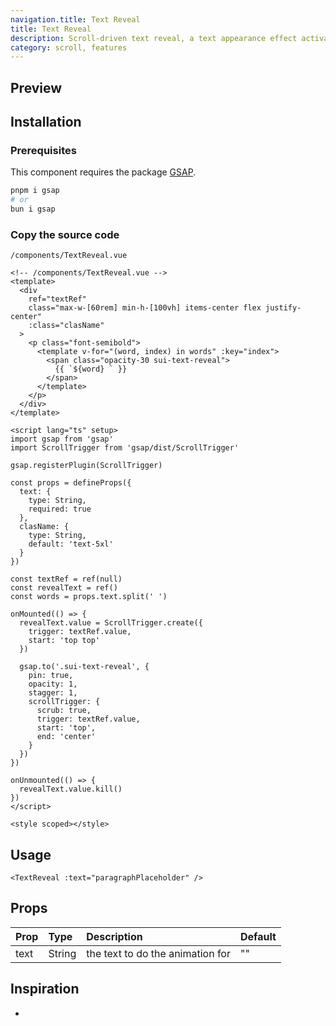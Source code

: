 ```yaml
---
navigation.title: Text Reveal
title: Text Reveal
description: Scroll-driven text reveal, a text appearance effect activates as you scroll through the content.
category: scroll, features
---
```


## Preview

<Playground url="/playground/text-reveal"></Playground>

## Installation

### Prerequisites

This component requires the package [GSAP](https://gsap.com/).

```bash
pnpm i gsap
# or
bun i gsap
```

### Copy the source code

`/components/TextReveal.vue`

<CollapseCodeWrapper>

```vue
<!-- /components/TextReveal.vue -->
<template>
  <div
    ref="textRef"
    class="max-w-[60rem] min-h-[100vh] items-center flex justify-center"
    :class="clasName"
  >
    <p class="font-semibold">
      <template v-for="(word, index) in words" :key="index">
        <span class="opacity-30 sui-text-reveal">
          {{ `${word} ` }}
        </span>
      </template>
    </p>
  </div>
</template>

<script lang="ts" setup>
import gsap from 'gsap'
import ScrollTrigger from 'gsap/dist/ScrollTrigger'

gsap.registerPlugin(ScrollTrigger)

const props = defineProps({
  text: {
    type: String,
    required: true
  },
  clasName: {
    type: String,
    default: 'text-5xl'
  }
})

const textRef = ref(null)
const revealText = ref()
const words = props.text.split(' ')

onMounted(() => {
  revealText.value = ScrollTrigger.create({
    trigger: textRef.value,
    start: 'top top'
  })

  gsap.to('.sui-text-reveal', {
    pin: true,
    opacity: 1,
    stagger: 1,
    scrollTrigger: {
      scrub: true,
      trigger: textRef.value,
      start: 'top',
      end: 'center'
    }
  })
})

onUnmounted(() => {
  revealText.value.kill()
})
</script>

<style scoped></style>
```

</CollapseCodeWrapper>

## Usage

```vue
<TextReveal :text="paragraphPlaceholder" />
```

## Props

| Prop | Type   | Description                      | Default |
| :--- | :----- | :------------------------------- | :------ |
| text | String | the text to do the animation for | ""      |

## Inspiration

-
